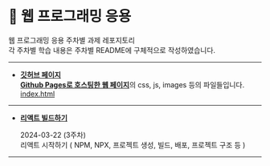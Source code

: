 # 📖 웹 프로그래밍 응용
웹 프로그래밍 응용 주차별 과제 레포지토리<br>
각 주차별 학습 내용은 주차별 README에 구체적으로 작성하였습니다.

<hr>

- [**깃허브 페이지**](./web/)<br>
[**Github Pages로 호스팅한 웹 페이지**](http://minuring.github.io/React)의 css, js, images 등의 파일들입니다.<br>
[index.html](./index.html)

<hr>

- [**리액트 빌드하기**](./0322/)<br>

  2024-03-22 (3주차)<br>
  리액트 시작하기 ( NPM, NPX, 프로젝트 생성, 빌드, 배포, 프로젝트 구조 등 )


<hr>